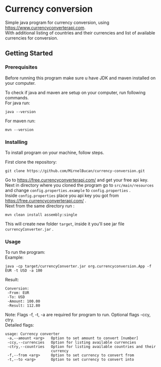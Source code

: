 # Currency conversion

Simple java program for currency conversion, using https://www.currencyconverterapi.com.
<br>With additional listing of countries and their currencies and 
list of available currencies for conversion.

## Getting Started

### Prerequisites

Before running this program make sure u have JDK and maven installed on your computer.

To check if java and maven are setup on your computer, run following commands.
<br>For java run:
```
java --version
```
For maven run:
```
mvn --version
```

### Installing

To install program on your machine, follow steps.

First clone the repository:
```
git clone https://github.com/MirnelBucan/currency-conversion.git
```

Go to https://free.currencyconverterapi.com/ and get your free api key.
Next in directory where you cloned the program go to
`src/main/resources` and change `config.properties.example` to `config.properties` .
<br>
Inside `config.properties` place you api key you got from https://free.currencyconverterapi.com/ .
<br>
Next from the same directory run :

```
mvn clean install assembly:single
```

This will create new folder `target`, inside it you'll see jar file `currencyConverter.jar` .


### Usage

To run the program:
<br>
Example:
```
java -cp target/currencyConverter.jar org.currencyconversion.App -f EUR -t USD -a 100
```
Result:
```
Conversion:
 -From: EUR
 -To: USD
 -Amount: 100.00
 -Result: 112.80
```

Note:
Flags -f, -t, -a are required for program to run.
Optional flags -ccy, ctry.
<br>
Detailed flags:
```
usage: Currency converter
 -a,--amount <arg>   Option to set amount to convert [number]
 -ccy,--currencies   Option for listing available currencies
 -ctry,--countries   Option for listing available countries and their
                     currency
 -f,--from <arg>     Option to set currency to convert from
 -t,--to <arg>       Option to set currency to convert into
```
